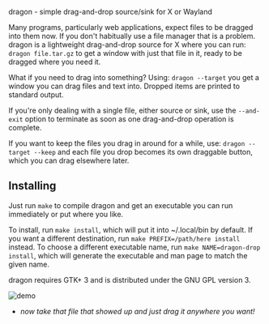 dragon - simple drag-and-drop source/sink for X or Wayland

Many programs, particularly web applications, expect files to be dragged
into them now. If you don't habitually use a file manager that is a
problem. dragon is a lightweight drag-and-drop source for X where you
can run:
  `dragon file.tar.gz`
to get a window with just that file in it, ready to be dragged where you
need it.

What if you need to drag into something? Using:
  `dragon --target`
you get a window you can drag files and text into. Dropped items are
printed to standard output.

If you're only dealing with a single file, either source or sink, use
the `--and-exit` option to terminate as soon as one drag-and-drop
operation is complete.

If you want to keep the files you drag in around for a while, use:
  `dragon --target --keep`
and each file you drop becomes its own draggable button, which you can
drag elsewhere later.

Installing
----------
Just run `make` to compile dragon and get an executable you can run
immediately or put where you like.

To install, run `make install`, which will put it into ~/.local/bin by
default. If you want a different destination, run `make
PREFIX=/path/here install` instead. To choose a different executable
name, run `make NAME=dragon-drop install`, which will generate the
executable and man page to match the given name.

dragon requires GTK+ 3 and is distributed under the GNU GPL version 3.

![demo](https://user-images.githubusercontent.com/89579269/231829961-813379bb-33e4-49d4-9824-bfa3eea48c66.png)
- *now take that file that showed up and just drag it anywhere you want!*
